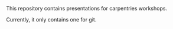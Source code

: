 This repository contains presentations for carpentries workshops.

Currently, it only contains one for git.